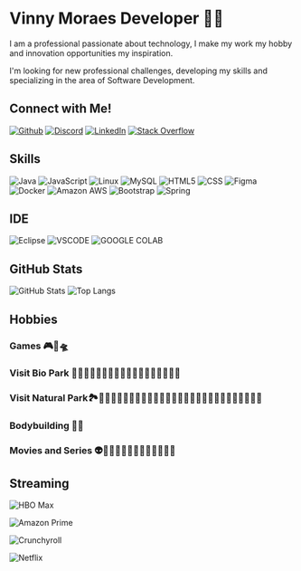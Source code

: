 # Vinny Moraes Developer 👨‍💻

I am a professional passionate about technology, I make my work my hobby and innovation opportunities my inspiration.

I'm looking for new professional challenges, developing my skills and specializing in the area of ​​Software Development.

## Connect with Me!
[![Github](https://img.shields.io/badge/GitHub-100000?style=for-the-badge&logo=github&logoColor=white)](https://github.com/VinnyMoraes-dev)
[![Discord](https://img.shields.io/badge/Discord-5865F2?style=for-the-badge&logo=discord&logoColor=white)](https://discord.gg/638059295715491900)
[![LinkedIn](https://img.shields.io/badge/LinkedIn-357?style=for-the-badge&logo=linkedin&logoColor=ffff)](https://www.linkedin.com/in/vinicius-araujo-moraes-ti/)
[![Stack Overflow](https://img.shields.io/badge/Stack_Overflow-FE7A16?style=for-the-badge&logo=stack-overflow&logoColor=white)](https://stackoverflow.com/users/19320344/vinny-moraes)

## Skills
![Java](https://img.shields.io/badge/Java-ED8B00?style=for-the-badge&logo=openjdk&logoColor=white)
![JavaScript](https://img.shields.io/badge/JavaScript-323330?style=for-the-badge&logo=javascript&logoColor=F7DF1E)
![Linux](https://img.shields.io/badge/Linux-FCC624.svg?style=for-the-badge&logo=Linux&logoColor=black)
![MySQL](https://img.shields.io/badge/MySQL-005C84?style=for-the-badge&logo=mysql&logoColor=white)
![HTML5](https://img.shields.io/badge/HTML5-E34F26?style=for-the-badge&logo=html5&logoColor=white)
![CSS](https://img.shields.io/badge/CSS3-1572B6?style=for-the-badge&logo=css3&logoColor=white)
![Figma](https://img.shields.io/badge/Figma-F24E1E?style=for-the-badge&logo=figma&logoColor=white)
![Docker](https://img.shields.io/badge/Docker-2CA5E0?style=for-the-badge&logo=docker&logoColor=white)
![Amazon AWS](https://img.shields.io/badge/Amazon_AWS-FF9900?style=for-the-badge&logo=amazonaws&logoColor=white)
![Bootstrap](https://img.shields.io/badge/Bootstrap-563D7C?style=for-the-badge&logo=bootstrap&logoColor=white)
![Spring](https://img.shields.io/badge/Spring-6DB33F?style=for-the-badge&logo=spring&logoColor=white)

## IDE 
![Eclipse](https://img.shields.io/badge/Eclipse-2C2255?style=for-the-badge&logo=eclipse&logoColor=white)
![VSCODE](https://img.shields.io/badge/VSCode-0078D4?style=for-the-badge&logo=visual%20studio%20code&logoColor=whit)
![GOOGLE COLAB](https://img.shields.io/badge/Google%20Colab-F9AB00.svg?style=for-the-badge&logo=Google-Colab&logoColor=white)

## GitHub Stats
![GitHub Stats](https://github-readme-stats.vercel.app/api?username=VinnyMoraes-dev&show_icons=true&theme=tokyonight) 
![Top Langs](https://github-readme-stats.vercel.app/api/top-langs/?username=VinnyMoraes-dev&layout=compact&theme=tokyonight)


## Hobbies
### Games 🎮👾🛸

### Visit Bio Park 🐘🦒🦧🦍🐒🦝🦥🦁🦢🐅🦛🦏🦙🦉🦚🦔🐢🐊

### Visit Natural Park🏞️🌳🌳🍃🍃🌼🌻🍄🦢🦜🐦‍🦅🐄🐂🐎🐎🐖🐖🐸🐊🐞🦗🐜🐜🐜🐌🐛🐝

### Bodybuilding 🏋️‍♂️

### Movies and Series 👽👨‍🚀🚀🧙‍♂️🧝‍♀️🧛🏻‍♂️🥊🥋

## Streaming
![HBO Max](https://img.shields.io/badge/HBO-000000.svg?style=for-the-badge&logo=HBO&logoColor=white)

![Amazon Prime](https://img.shields.io/badge/Amazon%20Prime-00A8E1?style=for-the-badge&logo=netflix&logoColor=white)

![Crunchyroll](https://img.shields.io/badge/Crunchyroll-F47521?style=for-the-badge&logo=crunchyroll&logoColor=white)

![Netflix](https://img.shields.io/badge/Netflix-E50914?style=for-the-badge&logo=netflix&logoColor=white)
